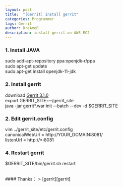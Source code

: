 ```yaml
---
layout: post
title:  "[Gerrit] install gerrit"
categories: Programmer
tags: Gerrit
author: DreAmeR
description: install gerrit on AWS EC2
---
```


###  **1. Install JAVA**
>
sudo add-apt-repository ppa:openjdk-r/ppa  
sudo apt-get update  
sudo apt-get install openjdk-11-jdk  

###  **2. Install gerrit**
>
download [Gerrit 3.1.0][gerrit-link]  
export GERRIT_SITE=~/gerrit_site  
java -jar gerrit*.war init --batch --dev -d $GERRIT_SITE  


###  **2. Edit gerrit.config**
>
vim ../gerrit_site/etc/gerrit.config  
canonicalWebUrl = http://YOUR_DOMAIN:8081/  
listenUrl = http://*:8081  

###  **4. Restart gerrit**
>
$GERRIT_SITE/bin/gerrit.sh restart

<br/>
#### Thanks：
> 
[gerrit][gerrit]  

[gerrit]: https://gerrit-review.googlesource.com/Documentation/linux-quickstart.html
[gerrit-link]: https://gerrit-releases.storage.googleapis.com/gerrit-3.1.0.war
